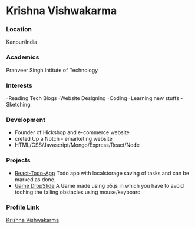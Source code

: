 # Krishna Vishwakarma

### Location

Kanpur/India

### Academics

Pranveer Singh Intitute of Technology

### Interests

-Reading Tech Blogs
-Website Designing
-Coding
-Learning new stuffs
-Sketching

### Development

- Founder of Hickshop and e-commerce website
- creted Up a Notch - emarketing website
- HTML/CSS/Javascript/Mongo/Express/React/Node

### Projects

- [React-Todo-App](https://github.com/thinkswell/React-Todo-App) Todo app with localstorage saving of tasks and can be marked as done.
- [Game DropSlide](https://github.com/thinkswell/p5-game-dropslide) A Game made using p5.js in which you have to avoid toching the falling obstacles using mouse/keyboard

### Profile Link

[Krishna Vishwakarma](https://github.com/thinkswell)